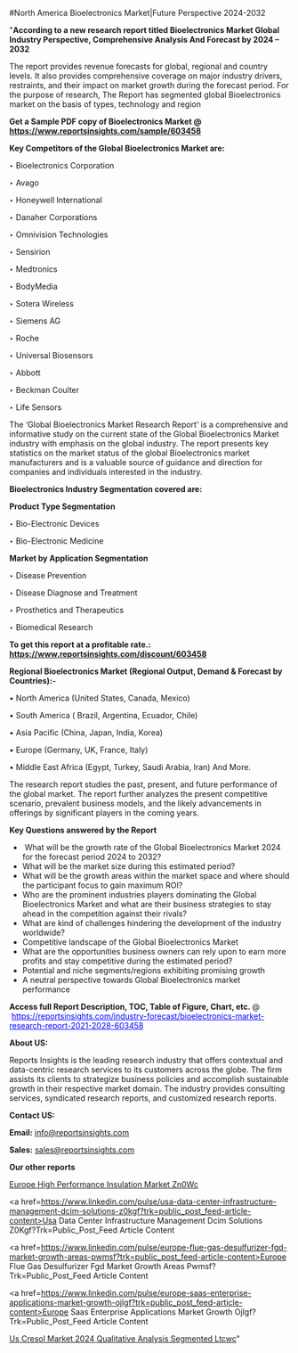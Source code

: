 #North America Bioelectronics Market|Future Perspective 2024-2032

"<strong>According to a new research report titled Bioelectronics Market Global Industry Perspective, Comprehensive Analysis And Forecast by 2024 – 2032</strong>

The report provides revenue forecasts for global, regional and country levels. It also provides comprehensive coverage on major industry drivers, restraints, and their impact on market growth during the forecast period. For the purpose of research, The Report has segmented global Bioelectronics market on the basis of types, technology and region

<strong>Get a Sample PDF copy of Bioelectronics Market </strong><strong>@<a href=https://www.reportsinsights.com/sample/603458 style=color:#0000ff;> https://www.reportsinsights.com/sample/603458</a></strong></font>

<strong>Key Competitors of the Global Bioelectronics Market are:</strong>

‣ Bioelectronics Corporation

‣ Avago

‣ Honeywell International

‣ Danaher Corporations

‣ Omnivision Technologies

‣ Sensirion

‣ Medtronics

‣ BodyMedia

‣ Sotera Wireless

‣ Siemens AG

‣ Roche

‣ Universal Biosensors

‣ Abbott

‣ Beckman Coulter

‣ Life Sensors

The ‘Global Bioelectronics Market Research Report’ is a comprehensive and informative study on the current state of the Global Bioelectronics Market industry with emphasis on the global industry. The report presents key statistics on the market status of the global Bioelectronics market manufacturers and is a valuable source of guidance and direction for companies and individuals interested in the industry.

<strong>Bioelectronics Industry Segmentation covered are:</strong>

<strong>Product Type Segmentation</strong>

‣ Bio-Electronic Devices

‣ Bio-Electronic Medicine

<strong>Market by Application Segmentation</strong>

‣ Disease Prevention

‣ Disease Diagnose and Treatment

‣ Prosthetics and Therapeutics

‣ Biomedical Research

<strong>To get this report at a profitable rate.: <a href=https://www.reportsinsights.com/discount/603458 style=color:#0000ff;>https://www.reportsinsights.com/discount/603458</a></strong></font>

<strong>Regional Bioelectronics Market (Regional Output, Demand &amp; Forecast by Countries):-</strong>

• North America (United States, Canada, Mexico)

• South America ( Brazil, Argentina, Ecuador, Chile)

• Asia Pacific (China, Japan, India, Korea)

• Europe (Germany, UK, France, Italy)

• Middle East Africa (Egypt, Turkey, Saudi Arabia, Iran) And More.

The research report studies the past, present, and future performance of the global market. The report further analyzes the present competitive scenario, prevalent business models, and the likely advancements in offerings by significant players in the coming years.

<strong>Key Questions answered by the Report</strong>
<ul>
  <li> What will be the growth rate of the Global Bioelectronics Market 2024 for the forecast period 2024 to 2032?</li>
  <li>What will be the market size during this estimated period?</li>
  <li>What will be the growth areas within the market space and where should the participant focus to gain maximum ROI?</li>
  <li>Who are the prominent industries players dominating the Global Bioelectronics Market and what are their business strategies to stay ahead in the competition against their rivals?</li>
  <li>What are kind of challenges hindering the development of the industry worldwide?</li>
  <li>Competitive landscape of the Global Bioelectronics Market</li>
  <li>What are the opportunities business owners can rely upon to earn more profits and stay competitive during the estimated period?</li>
  <li>Potential and niche segments/regions exhibiting promising growth</li>
  <li>A neutral perspective towards Global Bioelectronics market performance</li>
</ul>
<strong>Access full Report Description, TOC, Table of Figure, Chart, etc. </strong>@  <a href=https://reportsinsights.com/industry-forecast/bioelectronics-market-research-report-2021-2028-603458 style=color:#0000ff;>https://reportsinsights.com/industry-forecast/bioelectronics-market-research-report-2021-2028-603458</a></font>

<strong><strong>About US</strong>:</strong>

Reports Insights is the leading research industry that offers contextual and data-centric research services to its customers across the globe. The firm assists its clients to strategize business policies and accomplish sustainable growth in their respective market domain. The industry provides consulting services, syndicated research reports, and customized research reports.

<strong>Contact US:</strong>

<p class=""""><b>Email:</b> <a href=mailto:info@reportsinsights.com>info@reportsinsights.com</a></p>
<p class=""""><b>Sales:</b> <a href=mailto:sales@reportsinsights.com>sales@reportsinsights.com</a></p>

<strong>Our other reports</strong>

<a href=https://www.linkedin.com/pulse/europe-high-performance-insulation-market-zn0wc/>Europe High Performance Insulation Market Zn0Wc</a>

<a href=https://www.linkedin.com/pulse/usa-data-center-infrastructure-management-dcim-solutions-z0kgf?trk=public_post_feed-article-content>Usa Data Center Infrastructure Management Dcim Solutions Z0Kgf?Trk=Public_Post_Feed Article Content</a>

<a href=https://www.linkedin.com/pulse/europe-flue-gas-desulfurizer-fgd-market-growth-areas-pwmsf?trk=public_post_feed-article-content>Europe Flue Gas Desulfurizer Fgd Market Growth Areas Pwmsf?Trk=Public_Post_Feed Article Content</a>

<a href=https://www.linkedin.com/pulse/europe-saas-enterprise-applications-market-growth-ojlgf?trk=public_post_feed-article-content>Europe Saas Enterprise Applications Market Growth Ojlgf?Trk=Public_Post_Feed Article Content</a>

<a href=https://www.linkedin.com/pulse/us-cresol-market-2024-qualitative-analysis-segmented-ltcwc/>Us Cresol Market 2024 Qualitative Analysis Segmented Ltcwc</a>"
